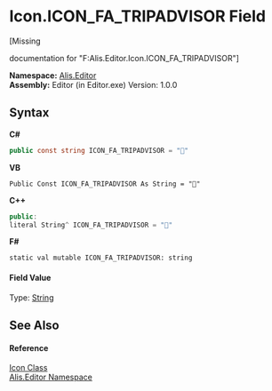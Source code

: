 # Icon.ICON_FA_TRIPADVISOR Field
 

\[Missing <summary> documentation for "F:Alis.Editor.Icon.ICON_FA_TRIPADVISOR"\]

**Namespace:**&nbsp;<a href="b150ade4-39de-a232-5f06-d3cdc1b2c538">Alis.Editor</a><br />**Assembly:**&nbsp;Editor (in Editor.exe) Version: 1.0.0

## Syntax

**C#**<br />
``` C#
public const string ICON_FA_TRIPADVISOR = ""
```

**VB**<br />
``` VB
Public Const ICON_FA_TRIPADVISOR As String = ""
```

**C++**<br />
``` C++
public:
literal String^ ICON_FA_TRIPADVISOR = ""
```

**F#**<br />
``` F#
static val mutable ICON_FA_TRIPADVISOR: string
```


#### Field Value
Type: <a href="https://docs.microsoft.com/dotnet/api/system.string" target="_blank">String</a>

## See Also


#### Reference
<a href="cc0f883c-67f8-f772-c6d7-a60b129f22a7">Icon Class</a><br /><a href="b150ade4-39de-a232-5f06-d3cdc1b2c538">Alis.Editor Namespace</a><br />
